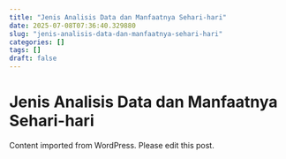 ```yaml
---
title: "Jenis Analisis Data dan Manfaatnya Sehari-hari"
date: 2025-07-08T07:36:40.329880
slug: "jenis-analisis-data-dan-manfaatnya-sehari-hari"
categories: []
tags: []
draft: false
---
```


# Jenis Analisis Data dan Manfaatnya Sehari-hari

Content imported from WordPress. Please edit this post.
